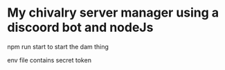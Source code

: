 # My chivalry server manager using a discoord bot and nodeJs

npm run start to start the dam thing

env file contains secret token
